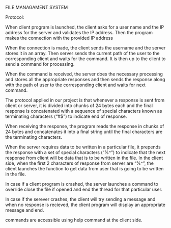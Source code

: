 FILE MANAGAMENT SYSTEM

Protocol:

When client program is launched, the client asks for a user name and the IP address for the server and validates the IP address. Then the program makes the connection with the provided IP address

When the connection is made, the client sends the username and the server stores it in an array. Then server sends the current path of the user to the corresponding client and waits for the command. It is then up to the client to send a command for processing.
 
When the command is received, the server does the necessary processing and stores all the appropriate responses and then sends the response along with the path of user to the corresponding client and waits for next command.
 
The protocol applied in our project is that whenever a response is sent from client or server, it is divided into chunks of 24 bytes each and the final response is concatenated with a sequence of special characters known as terminating characters (“#$”) to indicate end of response.

When receiving the response, the program reads the response in chunks of 24 bytes and concatenates it into a final string until the final characters are the terminating characters.

When the server requires data to be written in a particular file, it prepends the response with a set of special characters (“%^”) to indicate that the next response from client will be data that is to be written in the file. In the client side, when the first 2 characters of response from server are “%^”, the client launches the function to get data from user that is going to be written in the file.

In case if a client program is crashed, the server launches a command to override close the file if opened and end the thread for that particular user.

In case if the serever crashes, the client will try sending a message and when no response is recieved, the client program will display an appropriate message and end.

commands are accessible using help command at the client side.